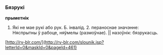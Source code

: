 ### Бязрукі
**прыметнік**

1. Які не мае рукі або рук. Б. інвалід. 2. пераноснае значэнне: Няспрытны ў рабоце, няўмелы (размоўнае). || назоўнік: бязрукасць.

<a rel="author">[http://rv-blr.com/](http://rv-blr.com/slounik.jsp?letterId=0&maskId=0&pageId=461)</a>
